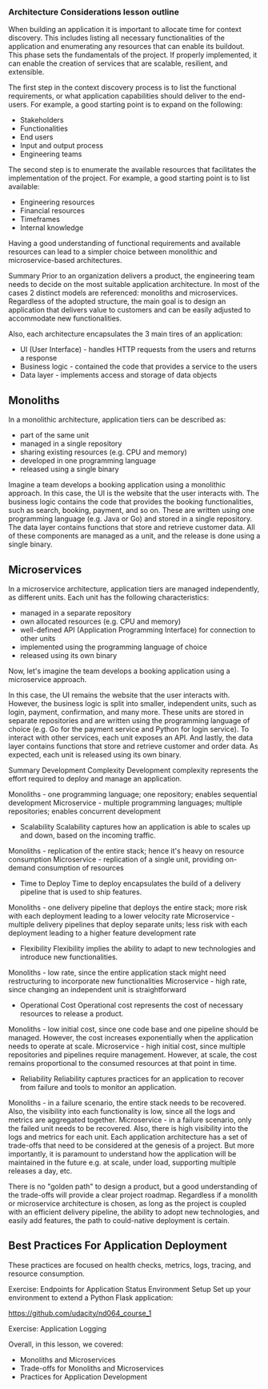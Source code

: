 ### Architecture Considerations lesson outline


When building an application it is important to allocate time for context discovery. This includes listing all necessary functionalities of the application and enumerating any resources that can enable its buildout. This phase sets the fundamentals of the project. If properly implemented, it can enable the creation of services that are scalable, resilient, and extensible.

The first step in the context discovery process is to list the functional requirements, or what application capabilities should deliver to the end-users. For example, a good starting point is to expand on the following:

- Stakeholders
- Functionalities
- End users
- Input and output process
- Engineering teams

The second step is to enumerate the available resources that facilitates the implementation of the project. For example, a good starting point is to list available:

- Engineering resources
- Financial resources
- Timeframes
- Internal knowledge

Having a good understanding of functional requirements and available resources can lead to a simpler choice between monolithic and microservice-based architectures.



Summary
Prior to an organization delivers a product, the engineering team needs to decide on the most suitable application architecture. In most of the cases 2 distinct models are referenced: monoliths and microservices. Regardless of the adopted structure, the main goal is to design an application that delivers value to customers and can be easily adjusted to accommodate new functionalities.

Also, each architecture encapsulates the 3 main tires of an application:

- UI (User Interface) - handles HTTP requests from the users and returns a response
- Business logic - contained the code that provides a service to the users
- Data layer - implements access and storage of data objects

## Monoliths
In a monolithic architecture, application tiers can be described as:

- part of the same unit
- managed in a single repository
- sharing existing resources (e.g. CPU and memory)
- developed in one programming language
- released using a single binary


Imagine a team develops a booking application using a monolithic approach. In this case, the UI is the website that the user interacts with. The business logic contains the code that provides the booking functionalities, such as search, booking, payment, and so on. These are written using one programming language (e.g. Java or Go) and stored in a single repository. The data layer contains functions that store and retrieve customer data. All of these components are managed as a unit, and the release is done using a single binary.

## Microservices
In a microservice architecture, application tiers are managed independently, as different units. Each unit has the following characteristics:

- managed in a separate repository
- own allocated resources (e.g. CPU and memory)
- well-defined API (Application Programming Interface) for connection to other units
- implemented using the programming language of choice
- released using its own binary


Now, let's imagine the team develops a booking application using a microservice approach.

In this case, the UI remains the website that the user interacts with. However, the business logic is split into smaller, independent units, such as login, payment, confirmation, and many more. These units are stored in separate repositories and are written using the programming language of choice (e.g. Go for the payment service and Python for login service). To interact with other services, each unit exposes an API. And lastly, the data layer contains functions that store and retrieve customer and order data. As expected, each unit is released using its own binary.


Summary
Development Complexity
Development complexity represents the effort required to deploy and manage an application.

Monoliths - one programming language; one repository; enables sequential development
Microservice - multiple programming languages; multiple repositories; enables concurrent development
- Scalability
Scalability captures how an application is able to scales up and down, based on the incoming traffic.

Monoliths - replication of the entire stack; hence it's heavy on resource consumption
Microservice - replication of a single unit, providing on-demand consumption of resources
- Time to Deploy
Time to deploy encapsulates the build of a delivery pipeline that is used to ship features.

Monoliths - one delivery pipeline that deploys the entire stack; more risk with each deployment leading to a lower velocity rate
Microservice - multiple delivery pipelines that deploy separate units; less risk with each deployment leading to a higher feature development rate
- Flexibility
Flexibility implies the ability to adapt to new technologies and introduce new functionalities.

Monoliths - low rate, since the entire application stack might need restructuring to incorporate new functionalities
Microservice - high rate, since changing an independent unit is straightforward
- Operational Cost
Operational cost represents the cost of necessary resources to release a product.

Monoliths - low initial cost, since one code base and one pipeline should be managed. However, the cost increases exponentially when the application needs to operate at scale.
Microservice - high initial cost, since multiple repositories and pipelines require management. However, at scale, the cost remains proportional to the consumed resources at that point in time.
- Reliability
Reliability captures practices for an application to recover from failure and tools to monitor an application.

Monoliths - in a failure scenario, the entire stack needs to be recovered. Also, the visibility into each functionality is low, since all the logs and metrics are aggregated together.
Microservice - in a failure scenario, only the failed unit needs to be recovered. Also, there is high visibility into the logs and metrics for each unit.
Each application architecture has a set of trade-offs that need to be considered at the genesis of a project. But more importantly, it is paramount to understand how the application will be maintained in the future e.g. at scale, under load, supporting multiple releases a day, etc.

There is no "golden path" to design a product, but a good understanding of the trade-offs will provide a clear project roadmap. Regardless if a monolith or microservice architecture is chosen, as long as the project is coupled with an efficient delivery pipeline, the ability to adopt new technologies, and easily add features, the path to could-native deployment is certain.




## Best Practices For Application Deployment

These practices are focused on health checks, metrics, logs, tracing, and resource consumption.


Exercise: Endpoints for Application Status
Environment Setup
Set up your environment to extend a Python Flask application:

https://github.com/udacity/nd064_course_1

Exercise: Application Logging


Overall, in this lesson, we covered:

- Monoliths and Microservices
- Trade-offs for Monoliths and Microservices
- Practices for Application Development